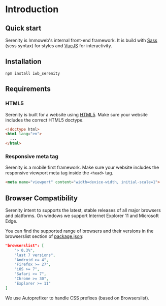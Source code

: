 # Introduction

## Quick start

Serenity is Immoweb's internal front-end framework. It is build with [Sass](https://sass-lang.com/) (scss syntax) for styles and [VueJS](https://vuejs.org/) for interactivity.

## Installation

```cli
npm install iwb_serenity
```

## Requirements

### HTML5
Serenity is built for a website using [HTML5](https://developer.mozilla.org/en-US/docs/Web/Guide/HTML/HTML5). Make sure your website includes the correct HTML5 doctype.

```html
<!doctype html>
<html lang="en">
  ...
</html>
```

### Responsive meta tag
Serenity is a mobile first framework. Make sure your website includes the responsive viewport meta tag inside the `<head>` tag.

```html
<meta name="viewport" content="width=device-width, initial-scale=1">
```

## Browser Compatibility

Serenity intent to supports the latest, stable releases of all major browsers and platforms. On windows we support Internet Explorer 11 and Microsoft Edge.

You can find the supported range of browsers and their versions in the browserslist section of [package.json](https://github.com/axel-springer-kugawana/iwb_serenity/blob/master/package.json):

```json
"browserslist": [
    "> 0.3%",
    "last 7 versions",
    "Android >= 4",
    "Firefox >= 27",
    "iOS >= 7",
    "Safari >= 7",
    "Chrome >= 30",
    "Explorer >= 11"
]
```

We use Autoprefixer to handle CSS prefixes (based on Browserslist).

